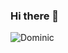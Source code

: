 ### Hi there 👋

<!--
**dominicmazvimavi/dominicmazvimavi** is a ✨ _special_ ✨ repository because its `README.md` (this file) appears on your GitHub profile.

Here are some ideas to get you started:

- 🔭 I’m currently working on ...
- 🌱 I’m currently learning ...
- 👯 I’m looking to collaborate on ...
- 🤔 I’m looking for help with ...
- 💬 Ask me about ...
- 📫 How to reach me: ...
- 😄 Pronouns: ...
- ⚡ Fun fact: ...
-->
![Dominic](https://user-images.githubusercontent.com/108299925/180875090-406199f7-46fc-46e1-96c4-606b10a61007.jpg)
